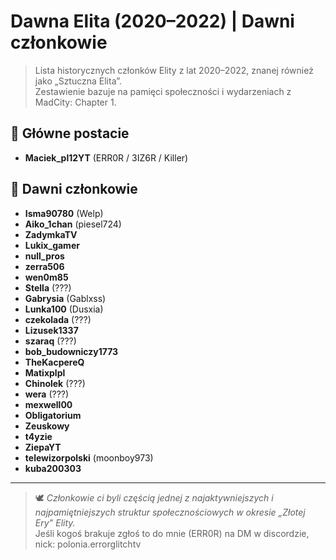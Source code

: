 # Dawna Elita (2020–2022) | Dawni członkowie

> Lista historycznych członków Elity z lat 2020–2022, znanej również jako „Sztuczna Elita”.  
> Zestawienie bazuje na pamięci społeczności i wydarzeniach z MadCity: Chapter 1.

## 👑 Główne postacie

- **Maciek_pl12YT** (ERR0R / 3IZ6R / Killer)

## 💠 Dawni członkowie

- **Isma90780** (Welp)  
- **Aiko_1chan** (piesel724)  
- **ZadymkaTV**  
- **Lukix_gamer**  
- **null_pros**  
- **zerra506**  
- **wen0m85**  
- **Stella** (???)  
- **Gabrysia** (Gablxss)  
- **Lunka100** (Dusxia)  
- **czekolada** (???)  
- **Lizusek1337**  
- **szaraq** (???)  
- **bob_budowniczy1773**  
- **TheKacpereQ**  
- **Matixplpl**  
- **Chinolek** (???)  
- **wera** (???)  
- **mexwell00**  
- **Obligatorium**  
- **Zeuskowy**  
- **t4yzie**  
- **ZiepaYT**  
- **telewizorpolski** (moonboy973)  
- **kuba200303**

---

> 🕊️ *Członkowie ci byli częścią jednej z najaktywniejszych i najpamiętniejszych struktur społecznościowych w okresie „Złotej Ery” Elity.*  
> Jeśli kogoś brakuje zgłoś to do mnie (ERR0R) na DM w discordzie, nick: polonia.errorglitchtv
